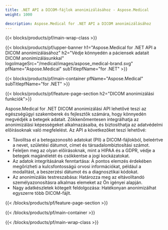 ```yaml
---
title: .NET API a DICOM-fájlok anonimizálásához - Aspose.Medical
weight: 1000

description: Aspose.Medical for .NET API a DICOM anonimizálásához 
---
```


{{< blocks/products/pf/main-wrap-class >}}

{{< blocks/products/pf/upper-banner h1="Aspose.Medical for .NET API a DICOM anonimizálásához" h2="Védje könnyedén a páciensek adatait DICOM anonimizálásunkkal" logoImageSrc="/medical/images/aspose_medical-brand.svg" pfName="Aspose.Medical" subTitlepfName="for .NET" >}}

{{< blocks/products/pf/main-container pfName="Aspose.Medical" subTitlepfName="for .NET" >}}

{{< blocks/products/pf/feature-page-section h2="DICOM anonimizálási funkciók">}}

<p>Aspose.Medical for .NET DICOM anonimizálási API lehetővé teszi az egészségügyi szakemberek és fejlesztők számára, hogy könnyedén megvédjék a betegek adatait. Zökkenőmentesen integrálhatja az anonimizálási képességeket alkalmazásaiba, és biztosíthatja az adatvédelmi előírásoknak való megfelelést. Az API a következőket teszi lehetővé:</p>

<ul>
<li>Távolítsa el a betegazonosító adatokat (PII) a DICOM-fájlokból, beleértve a nevet, születési dátumot, címet és társadalombiztosítási számot.</li>
<li>Feleljen meg az olyan előírásoknak, mint a HIPAA és a GDPR, védje a betegek magánéletét és csökkentse a jogi kockázatokat.</li>
<li>Az adatok integritásának fenntartása: A pontos elemzés érdekében megőrizheti a kulcsfontosságú orvosi információkat, például a modalitást, a beszerzési dátumot és a diagnosztikai kódokat.</li>
<li>Az anonimizálás testreszabása: Határozza meg az eltávolítandó személyazonosításra alkalmas elemeket az Ön igényei alapján.</li>
<li>Nagy adatkészletek kötegelt feldolgozása: Hatékonyan anonimizálhat egyszerre több DICOM-fájlt.</li>
</ul>

{{< /blocks/products/pf/feature-page-section >}}

{{< /blocks/products/pf/main-container >}}

{{< /blocks/products/pf/main-wrap-class >}}